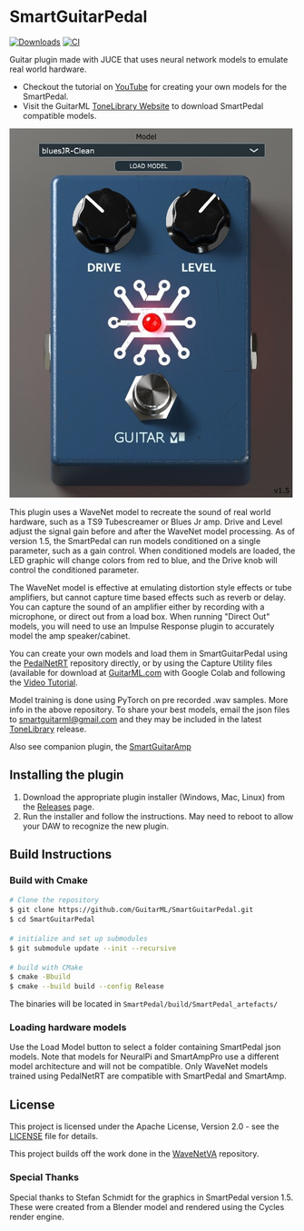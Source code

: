 # SmartGuitarPedal

[![Downloads](https://img.shields.io/github/downloads/GuitarML/SmartGuitarPedal/total)](https://somsubhra.github.io/github-release-stats/?username=GuitarML&repository=SmartGuitarPedal&page=1&per_page=30) [![CI](https://github.com/GuitarML/SmartGuitarPedal/actions/workflows/cmake.yml/badge.svg)](https://github.com/GuitarML/SmartGuitarPedal/actions/workflows/cmake.yml)

Guitar plugin made with JUCE that uses neural network models to emulate real world hardware.

- Checkout the tutorial on [YouTube](https://youtu.be/HrNf6DNRUdU) for creating your own models for the SmartPedal.
- Visit the GuitarML [ToneLibrary Website](https://guitarml.com/tonelibrary/tonelib-sa.html) to download SmartPedal compatible models.

![app](https://github.com/GuitarML/SmartGuitarPedal/blob/master/resources/app_pic.png)

This plugin uses a WaveNet model to recreate the sound of real world hardware, such as
a TS9 Tubescreamer or Blues Jr amp. Drive and Level adjust the signal gain before and after the 
WaveNet model processing. As of version 1.5, the SmartPedal can run models conditioned on a single parameter, 
such as a gain control. When conditioned models are loaded, the LED graphic will change colors 
from red to blue, and the Drive knob will control the conditioned parameter.

The WaveNet model is effective at emulating distortion style effects or tube amplifiers, but cannot capture
time based effects such as reverb or delay. You can capture the sound of an amplifier either by recording with 
a microphone, or direct out from a load box. When running "Direct Out" models, you will need to use an
Impulse Response plugin to accurately model the amp speaker/cabinet. 

You can create your own models and load them in SmartGuitarPedal using the [PedalNetRT](https://github.com/GuitarML/PedalNetRT) repository directly, or
by using the Capture Utility files (available for download at [GuitarML.com](https://guitarml.com/) with Google Colab and following the [Video Tutorial](https://youtu.be/HrNf6DNRUdU).

Model training is done using PyTorch on pre recorded .wav samples. More info in the above repository. 
To share your best models, email the json files to smartguitarml@gmail.com and they may be included 
in the latest [ToneLibrary](https://guitarml.com/tonelibrary/tonelib-sa.html) release.

Also see companion plugin, the [SmartGuitarAmp](https://github.com/GuitarML/SmartGuitarAmp)

## Installing the plugin

1. Download the appropriate plugin installer (Windows, Mac, Linux) from the [Releases](https://github.com/GuitarML/SmartGuitarPedal/releases) page.
2. Run the installer and follow the instructions. May need to reboot to allow your DAW to recognize the new plugin.

## Build Instructions

### Build with Cmake

```bash
# Clone the repository
$ git clone https://github.com/GuitarML/SmartGuitarPedal.git
$ cd SmartGuitarPedal

# initialize and set up submodules
$ git submodule update --init --recursive

# build with CMake
$ cmake -Bbuild
$ cmake --build build --config Release
```
The binaries will be located in `SmartPedal/build/SmartPedal_artefacts/`

### Loading hardware models
Use the Load Model button to select a folder containing SmartPedal json models. Note that models for NeuralPi and SmartAmpPro use
a different model architecture and will not be compatible. Only WaveNet models trained using PedalNetRT are compatible with SmartPedal and SmartAmp.

## License
This project is licensed under the Apache License, Version 2.0 - see the [LICENSE](LICENSE) file for details.

This project builds off the work done in the [WaveNetVA](https://github.com/damskaggep/WaveNetVA) repository.

### Special Thanks
Special thanks to Stefan Schmidt for the graphics in SmartPedal version 1.5. These were created from a Blender model and rendered using the Cycles render engine.
